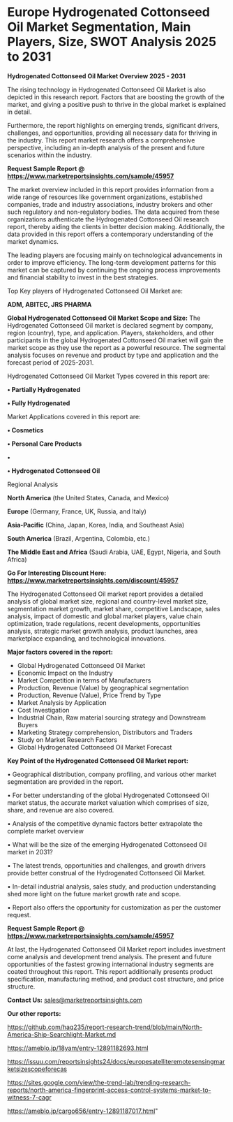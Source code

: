 # Europe Hydrogenated Cottonseed Oil Market Segmentation, Main Players, Size, SWOT Analysis 2025 to 2031

<Strong> Hydrogenated Cottonseed Oil Market Overview 2025 - 2031</strong>

The rising technology in Hydrogenated Cottonseed Oil Market is also depicted in this research report. Factors that are boosting the growth of the market, and giving a positive push to thrive in the global market is explained in detail.

Furthermore, the report highlights on emerging trends, significant drivers, challenges, and opportunities, providing all necessary data for thriving in the industry. This report market research offers a comprehensive perspective, including an in-depth analysis of the present and future scenarios within the industry.

<strong>Request Sample Report @ <a href=https://www.marketreportsinsights.com/sample/45957>https://www.marketreportsinsights.com/sample/45957</a></strong>

The market overview included in this report provides information from a wide range of resources like government organizations, established companies, trade and industry associations, industry brokers and other such regulatory and non-regulatory bodies. The data acquired from these organizations authenticate the Hydrogenated Cottonseed Oil research report, thereby aiding the clients in better decision making. Additionally, the data provided in this report offers a contemporary understanding of the market dynamics.

The leading players are focusing mainly on technological advancements in order to improve efficiency. The long-term development patterns for this market can be captured by continuing the ongoing process improvements and financial stability to invest in the best strategies.

Top Key players of Hydrogenated Cottonseed Oil Market are:

<strong>ADM, ABITEC, JRS PHARMA</strong>

<strong><b>Global Hydrogenated Cottonseed Oil Market Scope and Size:</b></strong>
The Hydrogenated Cottonseed Oil market is declared segment by company, region (country), type, and application. Players, stakeholders, and other participants in the global Hydrogenated Cottonseed Oil market will gain the market scope as they use the report as a powerful resource. The segmental analysis focuses on revenue and product by type and application and the forecast period of 2025-2031.

Hydrogenated Cottonseed Oil Market Types covered in this report are:

<strong>•  Partially Hydrogenated

•  Fully Hydrogenated</strong>

Market Applications covered in this report are:

<strong>•  Cosmetics

•  Personal Care Products

•  

•  Hydrogenated Cottonseed Oil</strong> 

Regional Analysis

<strong>North America</strong> (the United States, Canada, and Mexico)

<strong>Europe</strong> (Germany, France, UK, Russia, and Italy)

<strong>Asia-Pacific</strong> (China, Japan, Korea, India, and Southeast Asia)

<strong>South America</strong> (Brazil, Argentina, Colombia, etc.)

<strong>The Middle East and Africa</strong> (Saudi Arabia, UAE, Egypt, Nigeria, and South Africa)

<strong>Go For Interesting Discount Here: <a href=https://www.marketreportsinsights.com/discount/45957>https://www.marketreportsinsights.com/discount/45957</a></strong>

The Hydrogenated Cottonseed Oil market report provides a detailed analysis of global market size, regional and country-level market size, segmentation market growth, market share, competitive Landscape, sales analysis, impact of domestic and global market players, value chain optimization, trade regulations, recent developments, opportunities analysis, strategic market growth analysis, product launches, area marketplace expanding, and technological innovations.

<strong><b>Major factors covered in the report:</b></strong>
<ul>
  <li>Global Hydrogenated Cottonseed Oil Market </li>
  <li>Economic Impact on the Industry</li>
  <li>Market Competition in terms of Manufacturers</li>
  <li>Production, Revenue (Value) by geographical segmentation</li>
  <li>Production, Revenue (Value), Price Trend by Type</li>
  <li>Market Analysis by Application</li>
  <li>Cost Investigation</li>
  <li>Industrial Chain, Raw material sourcing strategy and Downstream Buyers</li>
  <li>Marketing Strategy comprehension, Distributors and Traders</li>
  <li>Study on Market Research Factors</li>
  <li>Global Hydrogenated Cottonseed Oil Market Forecast</li>
</ul>

<strong><b>Key Point of the Hydrogenated Cottonseed Oil Market report:</b></strong>

• Geographical distribution, company profiling, and various other market segmentation are provided in the report.

• For better understanding of the global Hydrogenated Cottonseed Oil market status, the accurate market valuation which comprises of size, share, and revenue are also covered.

• Analysis of the competitive dynamic factors better extrapolate the complete market overview

• What will be the size of the emerging Hydrogenated Cottonseed Oil market in 2031?

• The latest trends, opportunities and challenges, and growth drivers provide better construal of the Hydrogenated Cottonseed Oil Market.

• In-detail industrial analysis, sales study, and production understanding shed more light on the future market growth rate and scope.

• Report also offers the opportunity for customization as per the customer request.

<strong>Request Sample Report @ <a href=https://www.marketreportsinsights.com/sample/45957>https://www.marketreportsinsights.com/sample/45957</a></strong>

At last, the Hydrogenated Cottonseed Oil Market report includes investment come analysis and development trend analysis. The present and future opportunities of the fastest growing international industry segments are coated throughout this report. This report additionally presents product specification, manufacturing method, and product cost structure, and price structure.

<strong>Contact Us:</strong>
sales@marketreportsinsights.com

<strong>Our other reports:</strong>

<a href=https://github.com/haq235/report-research-trend/blob/main/North-America-Ship-Searchlight-Market.md>https://github.com/haq235/report-research-trend/blob/main/North-America-Ship-Searchlight-Market.md</a>

<a href=https://ameblo.jp/18yam/entry-12891182693.html>https://ameblo.jp/18yam/entry-12891182693.html</a>

<a href=https://issuu.com/reportsinsights24/docs/europesatelliteremotesensingmarketsizescopeforecas>https://issuu.com/reportsinsights24/docs/europesatelliteremotesensingmarketsizescopeforecas</a>

<a href=https://sites.google.com/view/the-trend-lab/trending-research-reports/north-america-fingerprint-access-control-systems-market-to-witness-7-cagr>https://sites.google.com/view/the-trend-lab/trending-research-reports/north-america-fingerprint-access-control-systems-market-to-witness-7-cagr</a>

<a href=https://ameblo.jp/cargo656/entry-12891187017.html>https://ameblo.jp/cargo656/entry-12891187017.html</a>"
